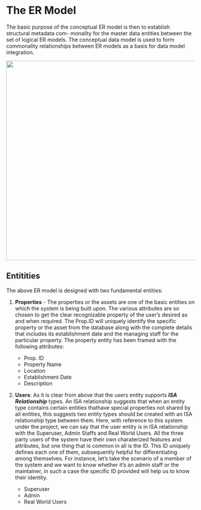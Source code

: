 # The ER Model
The basic purpose of the conceptual ER model is then to establish structural metadata com-
monality for the master data entities between the set of logical ER models. The conceptual data
model is used to form commonality relationships between ER models as a basis for data model
integration.

<p align="center">
<img width="700" height="535" src="images/ER-model.png"> 
  </p>

## Entitities
The above ER model is designed with two fundamental
entities:
1. **Properties** - The properties or the assets are one of the basic entities on which the system is
being built upon. The various attributes are so chosen to get the clear recognizable property
of the user’s desired as and when required. The Prop.ID will uniquely identify the specific
property or the asset from the database along with the complete details that includes its
establishment date and the managing staff for the particular property. The property entity
has been framed with the following attributes:
    * Prop. ID
    * Property Name
    * Location
    * Establishment Date
    * Description

2. **Users**: As it is clear from above that the users entity supports ***ISA Relationship*** types.
An ISA relationship suggests that when an entity type contains certain entities thathave
special properties not shared by all entities, this suggests two entity types should be created
with an ISA relationship type between them. Here, with reference to this system under the
project, we can say that the user entity is in ISA relationship with the Superuser, Admin
Staffs and Real World Users. All the three party users of the system have their own charaterized features and attributes, but one thing that is common in all is the ID. This ID
uniquely defines each one of them, subsequently helpful for differentiating among themselves.
For instance, let’s take the scenario of a member of the system and we want to know whether
it’s an admin staff or the maintainer, in such a case the specific ID provided will help us to
know their identity.
    * Superuser
    * Admin
    * Real World Users
